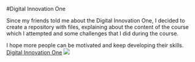 #Digital Innovation One

Since my friends told me about the Digital Innovation One, I decided to create a repository with files, explaining about the content of the course which I attempted and some challenges that I did during the course.

I hope more people can be motivated and keep developing their skills.
[Digital Innovation One](https://web.digitalinnovation.one/home)
![](https://hermes.digitalinnovation.one/site/images/cover_dio.jpg)

